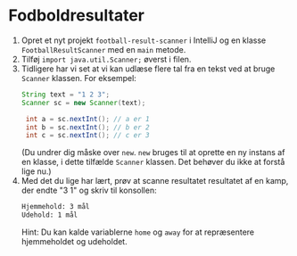 # Fodboldresultater

1. Opret et nyt projekt `football-result-scanner` i IntelliJ og en klasse `FootballResultScanner` med en `main` metode.
2. Tilføj `import java.util.Scanner;` øverst i filen.
3. Tidligere har vi set at vi kan udlæse flere tal fra en tekst ved at bruge `Scanner` klassen. For eksempel:
   ```java
   String text = "1 2 3";
   Scanner sc = new Scanner(text);
   
    int a = sc.nextInt(); // a er 1
    int b = sc.nextInt(); // b er 2
    int c = sc.nextInt(); // c er 3
   ```
   (Du undrer dig måske over `new`. `new` bruges til at oprette en ny instans af en klasse, i dette tilfælde `Scanner` klassen. Det behøver du ikke at forstå lige nu.)
4. Med det du lige har lært, prøv at scanne resultatet resultatet af en kamp, der endte "3 1" og skriv til konsollen:
    ```txt
    Hjemmehold: 3 mål
    Udehold: 1 mål
    ```
    Hint: Du kan kalde variablerne `home` og `away` for at repræsentere hjemmeholdet og udeholdet.